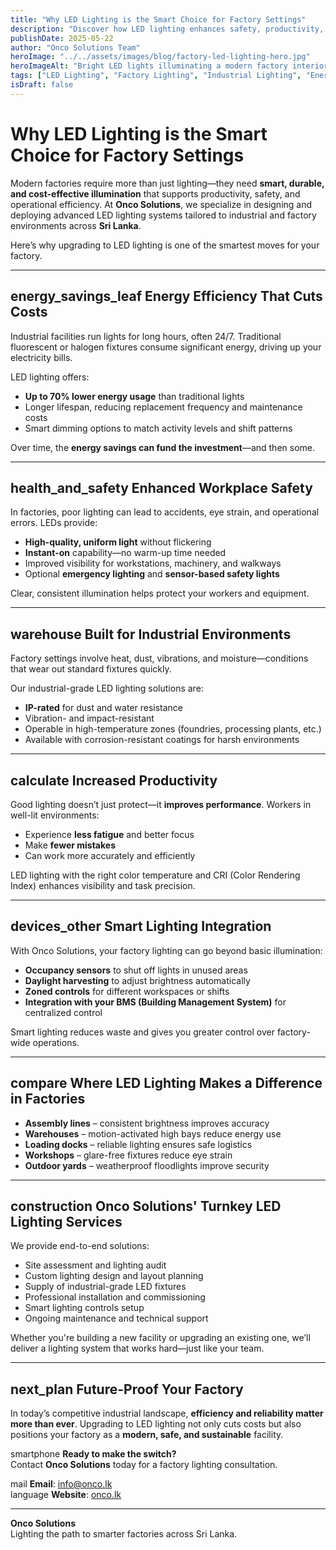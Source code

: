```yaml
---
title: "Why LED Lighting is the Smart Choice for Factory Settings"
description: "Discover how LED lighting enhances safety, productivity, and energy efficiency in industrial and factory environments."
publishDate: 2025-05-22
author: "Onco Solutions Team"
heroImage: "../../assets/images/blog/factory-led-lighting-hero.jpg"
heroImageAlt: "Bright LED lights illuminating a modern factory interior"
tags: ["LED Lighting", "Factory Lighting", "Industrial Lighting", "Energy Efficiency", "Workplace Safety", "Smart Lighting", "Onco Solutions"]
isDraft: false
---
```


# Why LED Lighting is the Smart Choice for Factory Settings

Modern factories require more than just lighting—they need **smart, durable, and cost-effective illumination** that supports productivity, safety, and operational efficiency. At **Onco Solutions**, we specialize in designing and deploying advanced LED lighting systems tailored to industrial and factory environments across **Sri Lanka**.

Here’s why upgrading to LED lighting is one of the smartest moves for your factory.

---

## <span class="material-icons">energy_savings_leaf</span> Energy Efficiency That Cuts Costs

Industrial facilities run lights for long hours, often 24/7. Traditional fluorescent or halogen fixtures consume significant energy, driving up your electricity bills.

LED lighting offers:

- **Up to 70% lower energy usage** than traditional lights  
- Longer lifespan, reducing replacement frequency and maintenance costs  
- Smart dimming options to match activity levels and shift patterns  

Over time, the **energy savings can fund the investment**—and then some.

---

## <span class="material-icons">health_and_safety</span> Enhanced Workplace Safety

In factories, poor lighting can lead to accidents, eye strain, and operational errors. LEDs provide:

- **High-quality, uniform light** without flickering  
- **Instant-on** capability—no warm-up time needed  
- Improved visibility for workstations, machinery, and walkways  
- Optional **emergency lighting** and **sensor-based safety lights**  

Clear, consistent illumination helps protect your workers and equipment.

---

## <span class="material-icons">warehouse</span> Built for Industrial Environments

Factory settings involve heat, dust, vibrations, and moisture—conditions that wear out standard fixtures quickly.

Our industrial-grade LED lighting solutions are:

- **IP-rated** for dust and water resistance  
- Vibration- and impact-resistant  
- Operable in high-temperature zones (foundries, processing plants, etc.)  
- Available with corrosion-resistant coatings for harsh environments  

---

## <span class="material-icons">calculate</span> Increased Productivity

Good lighting doesn’t just protect—it **improves performance**. Workers in well-lit environments:

- Experience **less fatigue** and better focus  
- Make **fewer mistakes**  
- Can work more accurately and efficiently  

LED lighting with the right color temperature and CRI (Color Rendering Index) enhances visibility and task precision.

---

## <span class="material-icons">devices_other</span> Smart Lighting Integration

With Onco Solutions, your factory lighting can go beyond basic illumination:

- **Occupancy sensors** to shut off lights in unused areas  
- **Daylight harvesting** to adjust brightness automatically  
- **Zoned controls** for different workspaces or shifts  
- **Integration with your BMS (Building Management System)** for centralized control  

Smart lighting reduces waste and gives you greater control over factory-wide operations.

---

## <span class="material-icons">compare</span> Where LED Lighting Makes a Difference in Factories

- **Assembly lines** – consistent brightness improves accuracy  
- **Warehouses** – motion-activated high bays reduce energy use  
- **Loading docks** – reliable lighting ensures safe logistics  
- **Workshops** – glare-free fixtures reduce eye strain  
- **Outdoor yards** – weatherproof floodlights improve security  

---

## <span class="material-icons">construction</span> Onco Solutions' Turnkey LED Lighting Services

We provide end-to-end solutions:

- Site assessment and lighting audit  
- Custom lighting design and layout planning  
- Supply of industrial-grade LED fixtures  
- Professional installation and commissioning  
- Smart lighting controls setup  
- Ongoing maintenance and technical support  

Whether you're building a new facility or upgrading an existing one, we’ll deliver a lighting system that works hard—just like your team.

---

## <span class="material-icons">next_plan</span> Future-Proof Your Factory

In today’s competitive industrial landscape, **efficiency and reliability matter more than ever**. Upgrading to LED lighting not only cuts costs but also positions your factory as a **modern, safe, and sustainable** facility.

<span class="material-icons">smartphone</span> **Ready to make the switch?**  
Contact **Onco Solutions** today for a factory lighting consultation.

<span class="material-icons">mail</span> **Email**: info@onco.lk  
<span class="material-icons">language</span> **Website**: [onco.lk](https://onco.lk)

---

**Onco Solutions**  
Lighting the path to smarter factories across Sri Lanka.
